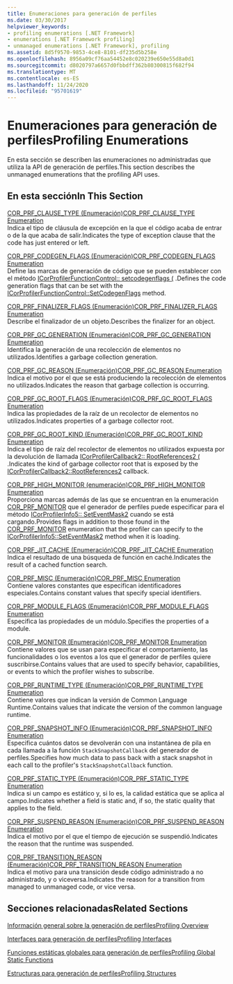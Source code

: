 ```yaml
---
title: Enumeraciones para generación de perfiles
ms.date: 03/30/2017
helpviewer_keywords:
- profiling enumerations [.NET Framework]
- enumerations [.NET Framework profiling]
- unmanaged enumerations [.NET Framework], profiling
ms.assetid: 8d5f9570-9853-4ce8-8101-df235d5b258e
ms.openlocfilehash: 8956a09cf76aa54452e8c020239e650e55d8a0d1
ms.sourcegitcommit: d8020797a6657d0fbbdff362b80300815f682f94
ms.translationtype: MT
ms.contentlocale: es-ES
ms.lasthandoff: 11/24/2020
ms.locfileid: "95701619"
---
```

# <a name="profiling-enumerations"></a><span data-ttu-id="74ac1-102">Enumeraciones para generación de perfiles</span><span class="sxs-lookup"><span data-stu-id="74ac1-102">Profiling Enumerations</span></span>

<span data-ttu-id="74ac1-103">En esta sección se describen las enumeraciones no administradas que utiliza la API de generación de perfiles.</span><span class="sxs-lookup"><span data-stu-id="74ac1-103">This section describes the unmanaged enumerations that the profiling API uses.</span></span>  
  
## <a name="in-this-section"></a><span data-ttu-id="74ac1-104">En esta sección</span><span class="sxs-lookup"><span data-stu-id="74ac1-104">In This Section</span></span>  

 [<span data-ttu-id="74ac1-105">COR_PRF_CLAUSE_TYPE (Enumeración)</span><span class="sxs-lookup"><span data-stu-id="74ac1-105">COR_PRF_CLAUSE_TYPE Enumeration</span></span>](cor-prf-clause-type-enumeration.md)  
 <span data-ttu-id="74ac1-106">Indica el tipo de cláusula de excepción en la que el código acaba de entrar o de la que acaba de salir.</span><span class="sxs-lookup"><span data-stu-id="74ac1-106">Indicates the type of exception clause that the code has just entered or left.</span></span>  
  
 [<span data-ttu-id="74ac1-107">COR_PRF_CODEGEN_FLAGS (Enumeración)</span><span class="sxs-lookup"><span data-stu-id="74ac1-107">COR_PRF_CODEGEN_FLAGS Enumeration</span></span>](cor-prf-codegen-flags-enumeration.md)  
 <span data-ttu-id="74ac1-108">Define las marcas de generación de código que se pueden establecer con el método [ICorProfilerFunctionControl:: setcodegenflags (](icorprofilerfunctioncontrol-setcodegenflags-method.md) .</span><span class="sxs-lookup"><span data-stu-id="74ac1-108">Defines the code generation flags that can be set with the [ICorProfilerFunctionControl::SetCodegenFlags](icorprofilerfunctioncontrol-setcodegenflags-method.md) method.</span></span>  
  
 [<span data-ttu-id="74ac1-109">COR_PRF_FINALIZER_FLAGS (Enumeración)</span><span class="sxs-lookup"><span data-stu-id="74ac1-109">COR_PRF_FINALIZER_FLAGS Enumeration</span></span>](cor-prf-finalizer-flags-enumeration.md)  
 <span data-ttu-id="74ac1-110">Describe el finalizador de un objeto.</span><span class="sxs-lookup"><span data-stu-id="74ac1-110">Describes the finalizer for an object.</span></span>  
  
 [<span data-ttu-id="74ac1-111">COR_PRF_GC_GENERATION (Enumeración)</span><span class="sxs-lookup"><span data-stu-id="74ac1-111">COR_PRF_GC_GENERATION Enumeration</span></span>](cor-prf-gc-generation-enumeration.md)  
 <span data-ttu-id="74ac1-112">Identifica la generación de una recolección de elementos no utilizados.</span><span class="sxs-lookup"><span data-stu-id="74ac1-112">Identifies a garbage collection generation.</span></span>  
  
 [<span data-ttu-id="74ac1-113">COR_PRF_GC_REASON (Enumeración)</span><span class="sxs-lookup"><span data-stu-id="74ac1-113">COR_PRF_GC_REASON Enumeration</span></span>](cor-prf-gc-reason-enumeration.md)  
 <span data-ttu-id="74ac1-114">Indica el motivo por el que se está produciendo la recolección de elementos no utilizados.</span><span class="sxs-lookup"><span data-stu-id="74ac1-114">Indicates the reason that garbage collection is occurring.</span></span>  
  
 [<span data-ttu-id="74ac1-115">COR_PRF_GC_ROOT_FLAGS (Enumeración)</span><span class="sxs-lookup"><span data-stu-id="74ac1-115">COR_PRF_GC_ROOT_FLAGS Enumeration</span></span>](cor-prf-gc-root-flags-enumeration.md)  
 <span data-ttu-id="74ac1-116">Indica las propiedades de la raíz de un recolector de elementos no utilizados.</span><span class="sxs-lookup"><span data-stu-id="74ac1-116">Indicates properties of a garbage collector root.</span></span>  
  
 [<span data-ttu-id="74ac1-117">COR_PRF_GC_ROOT_KIND (Enumeración)</span><span class="sxs-lookup"><span data-stu-id="74ac1-117">COR_PRF_GC_ROOT_KIND Enumeration</span></span>](cor-prf-gc-root-kind-enumeration.md)  
 <span data-ttu-id="74ac1-118">Indica el tipo de raíz del recolector de elementos no utilizados expuesta por la devolución de llamada [ICorProfilerCallback2:: RootReferences2 (](icorprofilercallback2-rootreferences2-method.md) .</span><span class="sxs-lookup"><span data-stu-id="74ac1-118">Indicates the kind of garbage collector root that is exposed by the [ICorProfilerCallback2::RootReferences2](icorprofilercallback2-rootreferences2-method.md) callback.</span></span>  
  
 [<span data-ttu-id="74ac1-119">COR_PRF_HIGH_MONITOR (enumeración)</span><span class="sxs-lookup"><span data-stu-id="74ac1-119">COR_PRF_HIGH_MONITOR Enumeration</span></span>](cor-prf-high-monitor-enumeration.md)  
 <span data-ttu-id="74ac1-120">Proporciona marcas además de las que se encuentran en la enumeración [COR_PRF_MONITOR](cor-prf-monitor-enumeration.md) que el generador de perfiles puede especificar para el método [ICorProfilerInfo5:: SetEventMask2](icorprofilerinfo5-seteventmask2-method.md) cuando se está cargando.</span><span class="sxs-lookup"><span data-stu-id="74ac1-120">Provides flags in addition to those found in the [COR_PRF_MONITOR](cor-prf-monitor-enumeration.md) enumeration that the profiler can specify to the [ICorProfilerInfo5::SetEventMask2](icorprofilerinfo5-seteventmask2-method.md) method when it is loading.</span></span>  
  
 [<span data-ttu-id="74ac1-121">COR_PRF_JIT_CACHE (Enumeración)</span><span class="sxs-lookup"><span data-stu-id="74ac1-121">COR_PRF_JIT_CACHE Enumeration</span></span>](cor-prf-jit-cache-enumeration.md)  
 <span data-ttu-id="74ac1-122">Indica el resultado de una búsqueda de función en caché.</span><span class="sxs-lookup"><span data-stu-id="74ac1-122">Indicates the result of a cached function search.</span></span>  
  
 [<span data-ttu-id="74ac1-123">COR_PRF_MISC (Enumeración)</span><span class="sxs-lookup"><span data-stu-id="74ac1-123">COR_PRF_MISC Enumeration</span></span>](cor-prf-misc-enumeration.md)  
 <span data-ttu-id="74ac1-124">Contiene valores constantes que especifican identificadores especiales.</span><span class="sxs-lookup"><span data-stu-id="74ac1-124">Contains constant values that specify special identifiers.</span></span>  
  
 [<span data-ttu-id="74ac1-125">COR_PRF_MODULE_FLAGS (Enumeración)</span><span class="sxs-lookup"><span data-stu-id="74ac1-125">COR_PRF_MODULE_FLAGS Enumeration</span></span>](cor-prf-module-flags-enumeration.md)  
 <span data-ttu-id="74ac1-126">Especifica las propiedades de un módulo.</span><span class="sxs-lookup"><span data-stu-id="74ac1-126">Specifies the properties of a module.</span></span>  
  
 [<span data-ttu-id="74ac1-127">COR_PRF_MONITOR (Enumeración)</span><span class="sxs-lookup"><span data-stu-id="74ac1-127">COR_PRF_MONITOR Enumeration</span></span>](cor-prf-monitor-enumeration.md)  
 <span data-ttu-id="74ac1-128">Contiene valores que se usan para especificar el comportamiento, las funcionalidades o los eventos a los que el generador de perfiles quiere suscribirse.</span><span class="sxs-lookup"><span data-stu-id="74ac1-128">Contains values that are used to specify behavior, capabilities, or events to which the profiler wishes to subscribe.</span></span>  
  
 [<span data-ttu-id="74ac1-129">COR_PRF_RUNTIME_TYPE (Enumeración)</span><span class="sxs-lookup"><span data-stu-id="74ac1-129">COR_PRF_RUNTIME_TYPE Enumeration</span></span>](cor-prf-runtime-type-enumeration.md)  
 <span data-ttu-id="74ac1-130">Contiene valores que indican la versión de Common Language Runtime.</span><span class="sxs-lookup"><span data-stu-id="74ac1-130">Contains values that indicate the version of the common language runtime.</span></span>  
  
 [<span data-ttu-id="74ac1-131">COR_PRF_SNAPSHOT_INFO (Enumeración)</span><span class="sxs-lookup"><span data-stu-id="74ac1-131">COR_PRF_SNAPSHOT_INFO Enumeration</span></span>](cor-prf-snapshot-info-enumeration.md)  
 <span data-ttu-id="74ac1-132">Especifica cuántos datos se devolverán con una instantánea de pila en cada llamada a la función `StackSnapshotCallback` del generador de perfiles.</span><span class="sxs-lookup"><span data-stu-id="74ac1-132">Specifies how much data to pass back with a stack snapshot in each call to the profiler's `StackSnapshotCallback` function.</span></span>  
  
 [<span data-ttu-id="74ac1-133">COR_PRF_STATIC_TYPE (Enumeración)</span><span class="sxs-lookup"><span data-stu-id="74ac1-133">COR_PRF_STATIC_TYPE Enumeration</span></span>](cor-prf-static-type-enumeration.md)  
 <span data-ttu-id="74ac1-134">Indica si un campo es estático y, si lo es, la calidad estática que se aplica al campo.</span><span class="sxs-lookup"><span data-stu-id="74ac1-134">Indicates whether a field is static and, if so, the static quality that applies to the field.</span></span>  
  
 [<span data-ttu-id="74ac1-135">COR_PRF_SUSPEND_REASON (Enumeración)</span><span class="sxs-lookup"><span data-stu-id="74ac1-135">COR_PRF_SUSPEND_REASON Enumeration</span></span>](cor-prf-suspend-reason-enumeration.md)  
 <span data-ttu-id="74ac1-136">Indica el motivo por el que el tiempo de ejecución se suspendió.</span><span class="sxs-lookup"><span data-stu-id="74ac1-136">Indicates the reason that the runtime was suspended.</span></span>  
  
 [<span data-ttu-id="74ac1-137">COR_PRF_TRANSITION_REASON (Enumeración)</span><span class="sxs-lookup"><span data-stu-id="74ac1-137">COR_PRF_TRANSITION_REASON Enumeration</span></span>](cor-prf-transition-reason-enumeration.md)  
 <span data-ttu-id="74ac1-138">Indica el motivo para una transición desde código administrado a no administrado, y o viceversa.</span><span class="sxs-lookup"><span data-stu-id="74ac1-138">Indicates the reason for a transition from managed to unmanaged code, or vice versa.</span></span>  
  
## <a name="related-sections"></a><span data-ttu-id="74ac1-139">Secciones relacionadas</span><span class="sxs-lookup"><span data-stu-id="74ac1-139">Related Sections</span></span>  

 [<span data-ttu-id="74ac1-140">Información general sobre la generación de perfiles</span><span class="sxs-lookup"><span data-stu-id="74ac1-140">Profiling Overview</span></span>](profiling-overview.md)  
  
 [<span data-ttu-id="74ac1-141">Interfaces para generación de perfiles</span><span class="sxs-lookup"><span data-stu-id="74ac1-141">Profiling Interfaces</span></span>](profiling-interfaces.md)  
  
 [<span data-ttu-id="74ac1-142">Funciones estáticas globales para generación de perfiles</span><span class="sxs-lookup"><span data-stu-id="74ac1-142">Profiling Global Static Functions</span></span>](profiling-global-static-functions.md)  
  
 [<span data-ttu-id="74ac1-143">Estructuras para generación de perfiles</span><span class="sxs-lookup"><span data-stu-id="74ac1-143">Profiling Structures</span></span>](profiling-structures.md)
